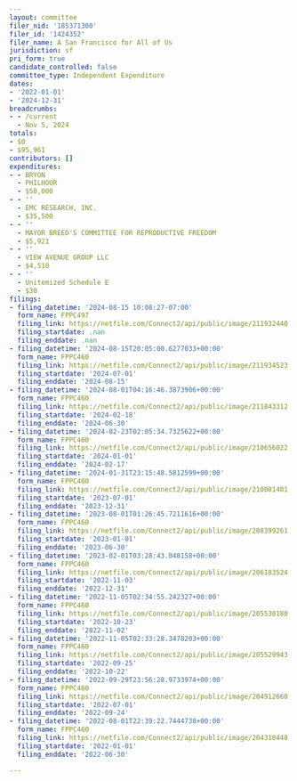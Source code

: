 ```yaml
---
layout: committee
filer_nid: '185371300'
filer_id: '1424352'
filer_name: A San Francisco for All of Us
jurisdiction: sf
pri_form: true
candidate_controlled: false
committee_type: Independent Expenditure
dates:
- '2022-01-01'
- '2024-12-31'
breadcrumbs:
- - /current
  - Nov 5, 2024
totals:
- $0
- $95,961
contributors: []
expenditures:
- - BRYON
  - PHILHOUR
  - $50,000
- - ''
  - EMC RESEARCH, INC.
  - $35,500
- - ''
  - MAYOR BREED'S COMMITTEE FOR REPRODUCTIVE FREEDOM
  - $5,921
- - ''
  - VIEW AVENUE GROUP LLC
  - $4,510
- - ''
  - Unitemized Schedule E
  - $30
filings:
- filing_datetime: '2024-08-15 10:08:27-07:00'
  form_name: FPPC497
  filing_link: https://netfile.com/Connect2/api/public/image/211932440
  filing_startdate: .nan
  filing_enddate: .nan
- filing_datetime: '2024-08-15T20:05:00.6277033+00:00'
  form_name: FPPC460
  filing_link: https://netfile.com/Connect2/api/public/image/211934523
  filing_startdate: '2024-07-01'
  filing_enddate: '2024-08-15'
- filing_datetime: '2024-08-01T04:16:46.3873906+00:00'
  form_name: FPPC460
  filing_link: https://netfile.com/Connect2/api/public/image/211843312
  filing_startdate: '2024-02-18'
  filing_enddate: '2024-06-30'
- filing_datetime: '2024-02-23T02:05:34.7325622+00:00'
  form_name: FPPC460
  filing_link: https://netfile.com/Connect2/api/public/image/210656022
  filing_startdate: '2024-01-01'
  filing_enddate: '2024-02-17'
- filing_datetime: '2024-01-31T23:15:48.5812599+00:00'
  form_name: FPPC460
  filing_link: https://netfile.com/Connect2/api/public/image/210001401
  filing_startdate: '2023-07-01'
  filing_enddate: '2023-12-31'
- filing_datetime: '2023-08-01T01:26:45.7211616+00:00'
  form_name: FPPC460
  filing_link: https://netfile.com/Connect2/api/public/image/208399261
  filing_startdate: '2023-01-01'
  filing_enddate: '2023-06-30'
- filing_datetime: '2023-02-01T03:28:43.048158+00:00'
  form_name: FPPC460
  filing_link: https://netfile.com/Connect2/api/public/image/206183524
  filing_startdate: '2022-11-03'
  filing_enddate: '2022-12-31'
- filing_datetime: '2022-11-05T02:34:55.242327+00:00'
  form_name: FPPC460
  filing_link: https://netfile.com/Connect2/api/public/image/205530180
  filing_startdate: '2022-10-23'
  filing_enddate: '2022-11-02'
- filing_datetime: '2022-11-05T02:33:28.3478203+00:00'
  form_name: FPPC460
  filing_link: https://netfile.com/Connect2/api/public/image/205529943
  filing_startdate: '2022-09-25'
  filing_enddate: '2022-10-22'
- filing_datetime: '2022-09-29T23:56:28.9733974+00:00'
  form_name: FPPC460
  filing_link: https://netfile.com/Connect2/api/public/image/204912660
  filing_startdate: '2022-07-01'
  filing_enddate: '2022-09-24'
- filing_datetime: '2022-08-01T22:39:22.7444738+00:00'
  form_name: FPPC460
  filing_link: https://netfile.com/Connect2/api/public/image/204318448
  filing_startdate: '2022-01-01'
  filing_enddate: '2022-06-30'

---
```

